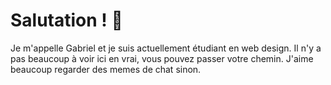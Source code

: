 # Salutation ! 👋

Je m'appelle Gabriel et je suis actuellement étudiant en web design. Il n'y a pas beaucoup à voir ici en vrai, vous pouvez passer votre chemin. J'aime beaucoup regarder des memes de chat sinon. 
